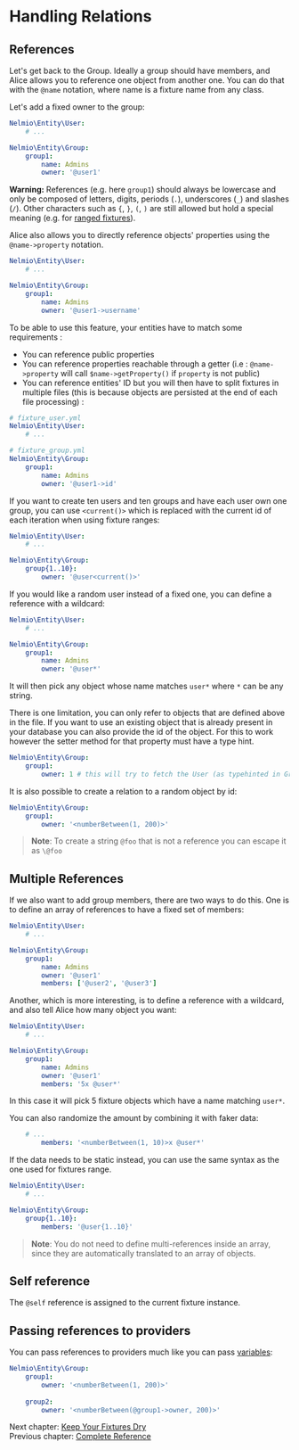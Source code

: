 # Handling Relations

## References

Let's get back to the Group. Ideally a group should have members, and Alice
allows you to reference one object from another one. You can do that with the
`@name` notation, where name is a fixture name from any class.

Let's add a fixed owner to the group:

```yaml
Nelmio\Entity\User:
    # ...

Nelmio\Entity\Group:
    group1:
        name: Admins
        owner: '@user1'
```

**Warning:** References (e.g. here `group1`) should always be lowercase and only be composed
of letters, digits, periods (`.`), underscores (`_`) and slashes (`/`). Other characters such
as `{`, `}`, `(`, `)` are still allowed but hold a special meaning (e.g. for
[ranged fixtures](complete-reference.md#fixture-ranges)).

Alice also allows you to directly reference objects' properties using the ```@name->property``` notation.

```yaml
Nelmio\Entity\User:
    # ...

Nelmio\Entity\Group:
    group1:
        name: Admins
        owner: '@user1->username'
```

To be able to use this feature, your entities have to match some requirements :
* You can reference public properties
* You can reference properties reachable through a getter (i.e : ```@name->property``` will call ```$name->getProperty()``` if ```property``` is not public)
* You can reference entities' ID but you will then have to split fixtures in multiple files (this is because objects are persisted at the end of each file processing) :

```yaml
# fixture_user.yml
Nelmio\Entity\User:
    # ...
```

```yaml
# fixture_group.yml
Nelmio\Entity\Group:
    group1:
        name: Admins
        owner: '@user1->id'
```

If you want to create ten users and ten groups and have each user own one
group, you can use `<current()>` which is replaced with the current id of
each iteration when using fixture ranges:

```yaml
Nelmio\Entity\User:
    # ...

Nelmio\Entity\Group:
    group{1..10}:
        owner: '@user<current()>'
```

If you would like a random user instead of a fixed one, you can define a
reference with a wildcard:

```yaml
Nelmio\Entity\User:
    # ...

Nelmio\Entity\Group:
    group1:
        name: Admins
        owner: '@user*'
```

It will then pick any object whose name matches `user*` where `*` can be any
string.

There is one limitation, you can only refer to objects that are defined above
in the file. If you want to use an existing object that is already present in
your database you can also provide the id of the object. For this to work
however the setter method for that property must have a type hint.

```yaml
Nelmio\Entity\Group:
    group1:
        owner: 1 # this will try to fetch the User (as typehinted in Group::setOwner) with id 1
```

It is also possible to create a relation to a random object by id:

```yaml
Nelmio\Entity\Group:
    group1:
        owner: '<numberBetween(1, 200)>'
```

> **Note**: To create a string `@foo` that is not a reference you can escape it
> as `\@foo`


## Multiple References

If we also want to add group members, there are two ways to do this.
One is to define an array of references to have a fixed set of members:

```yaml
Nelmio\Entity\User:
    # ...

Nelmio\Entity\Group:
    group1:
        name: Admins
        owner: '@user1'
        members: ['@user2', '@user3']
```

Another, which is more interesting, is to define a reference with a wildcard,
and also tell Alice how many object you want:

```yaml
Nelmio\Entity\User:
    # ...

Nelmio\Entity\Group:
    group1:
        name: Admins
        owner: '@user1'
        members: '5x @user*'
```

In this case it will pick 5 fixture objects which have a name matching `user*`.

You can also randomize the amount by combining it with faker data:

```yaml
    # ...
        members: '<numberBetween(1, 10)>x @user*'
```

If the data needs to be static instead, you can use the same syntax as
the one used for fixtures range.

```yaml
Nelmio\Entity\User:
    # ...

Nelmio\Entity\Group:
    group{1..10}:
        members: '@user{1..10}'
```

> **Note**: You do not need to define multi-references inside an array, since
> they are automatically translated to an array of objects.

## Self reference

The `@self` reference is assigned to the current fixture instance.

## Passing references to providers

You can pass references to providers much like you can pass [variables](#variables):

```yaml
Nelmio\Entity\Group:
    group1:
        owner: '<numberBetween(1, 200)>'
        
    group2:
        owner: '<numberBetween(@group1->owner, 200)>'
```

Next chapter: [Keep Your Fixtures Dry](fixtures-refactoring.md)<br />
Previous chapter: [Complete Reference](complete-reference.md)
